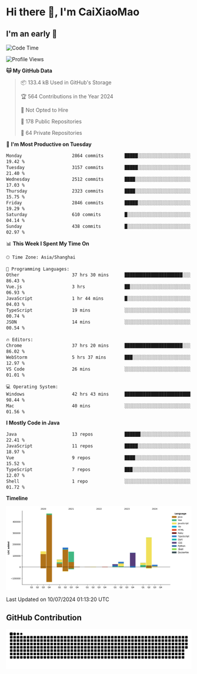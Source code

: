 # Hi there 👋, I'm CaiXiaoMao

## I'm an early 🐤
<!--START_SECTION:waka-->
![Code Time](http://img.shields.io/badge/Code%20Time-3%2C949%20hrs%2049%20mins-blue)

![Profile Views](http://img.shields.io/badge/Profile%20Views-0-blue)

**🐱 My GitHub Data** 

> 📦 133.4 kB Used in GitHub's Storage 
 > 
> 🏆 564 Contributions in the Year 2024
 > 
> 🚫 Not Opted to Hire
 > 
> 📜 178 Public Repositories 
 > 
> 🔑 64 Private Repositories 
 > 
📅 **I'm Most Productive on Tuesday** 

```text
Monday                   2864 commits        █████░░░░░░░░░░░░░░░░░░░░   19.42 % 
Tuesday                  3157 commits        █████░░░░░░░░░░░░░░░░░░░░   21.40 % 
Wednesday                2512 commits        ████░░░░░░░░░░░░░░░░░░░░░   17.03 % 
Thursday                 2323 commits        ████░░░░░░░░░░░░░░░░░░░░░   15.75 % 
Friday                   2846 commits        █████░░░░░░░░░░░░░░░░░░░░   19.29 % 
Saturday                 610 commits         █░░░░░░░░░░░░░░░░░░░░░░░░   04.14 % 
Sunday                   438 commits         █░░░░░░░░░░░░░░░░░░░░░░░░   02.97 % 
```


📊 **This Week I Spent My Time On** 

```text
🕑︎ Time Zone: Asia/Shanghai

💬 Programming Languages: 
Other                    37 hrs 30 mins      ██████████████████████░░░   86.43 % 
Vue.js                   3 hrs               ██░░░░░░░░░░░░░░░░░░░░░░░   06.93 % 
JavaScript               1 hr 44 mins        █░░░░░░░░░░░░░░░░░░░░░░░░   04.03 % 
TypeScript               19 mins             ░░░░░░░░░░░░░░░░░░░░░░░░░   00.74 % 
JSON                     14 mins             ░░░░░░░░░░░░░░░░░░░░░░░░░   00.54 % 

🔥 Editors: 
Chrome                   37 hrs 20 mins      ██████████████████████░░░   86.02 % 
WebStorm                 5 hrs 37 mins       ███░░░░░░░░░░░░░░░░░░░░░░   12.97 % 
VS Code                  26 mins             ░░░░░░░░░░░░░░░░░░░░░░░░░   01.01 % 

💻 Operating System: 
Windows                  42 hrs 43 mins      █████████████████████████   98.44 % 
Mac                      40 mins             ░░░░░░░░░░░░░░░░░░░░░░░░░   01.56 % 
```

**I Mostly Code in Java** 

```text
Java                     13 repos            ██████░░░░░░░░░░░░░░░░░░░   22.41 % 
JavaScript               11 repos            █████░░░░░░░░░░░░░░░░░░░░   18.97 % 
Vue                      9 repos             ████░░░░░░░░░░░░░░░░░░░░░   15.52 % 
TypeScript               7 repos             ███░░░░░░░░░░░░░░░░░░░░░░   12.07 % 
Shell                    1 repo              ░░░░░░░░░░░░░░░░░░░░░░░░░   01.72 % 
```



**Timeline**

![Lines of Code chart](https://raw.githubusercontent.com/caixiaomao/caixiaomao/main/assets/bar_graph.png)


 Last Updated on 10/07/2024 01:13:20 UTC
<!--END_SECTION:waka-->

## GitHub Contribution
<picture>
  <source media="(prefers-color-scheme: dark)" srcset="/dist/snake/github-contribution-grid-snake-dark.svg" />
  <source media="(prefers-color-scheme: light)" srcset="/dist/snake/github-contribution-grid-snake.svg" />
  <img alt="github contribution grid snake animation" src="/dist/snake/github-contribution-grid-snake.svg" />
</picture>
